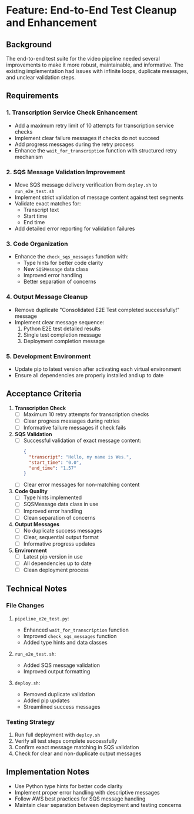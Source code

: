# Feature: End-to-End Test Cleanup and Enhancement

## Background
The end-to-end test suite for the video pipeline needed several improvements to make it more robust, maintainable, and informative. The existing implementation had issues with infinite loops, duplicate messages, and unclear validation steps.

## Requirements

### 1. Transcription Service Check Enhancement
- Add a maximum retry limit of 10 attempts for transcription service checks
- Implement clear failure messages if checks do not succeed
- Add progress messages during the retry process
- Enhance the `wait_for_transcription` function with structured retry mechanism

### 2. SQS Message Validation Improvement
- Move SQS message delivery verification from `deploy.sh` to `run_e2e_test.sh`
- Implement strict validation of message content against test segments
- Validate exact matches for:
  - Transcript text
  - Start time
  - End time
- Add detailed error reporting for validation failures

### 3. Code Organization
- Enhance the `check_sqs_messages` function with:
  - Type hints for better code clarity
  - New `SQSMessage` data class
  - Improved error handling
  - Better separation of concerns

### 4. Output Message Cleanup
- Remove duplicate "Consolidated E2E Test completed successfully!" message
- Implement clear message sequence:
  1. Python E2E test detailed results
  2. Single test completion message
  3. Deployment completion message

### 5. Development Environment
- Update pip to latest version after activating each virtual environment
- Ensure all dependencies are properly installed and up to date

## Acceptance Criteria

1. **Transcription Check**
   - [ ] Maximum 10 retry attempts for transcription checks
   - [ ] Clear progress messages during retries
   - [ ] Informative failure messages if check fails

2. **SQS Validation**
   - [ ] Successful validation of exact message content:
     ```json
     {
       "transcript": "Hello, my name is Wes.",
       "start_time": "0.0",
       "end_time": "1.57"
     }
     ```
   - [ ] Clear error messages for non-matching content

3. **Code Quality**
   - [ ] Type hints implemented
   - [ ] SQSMessage data class in use
   - [ ] Improved error handling
   - [ ] Clean separation of concerns

4. **Output Messages**
   - [ ] No duplicate success messages
   - [ ] Clear, sequential output format
   - [ ] Informative progress updates

5. **Environment**
   - [ ] Latest pip version in use
   - [ ] All dependencies up to date
   - [ ] Clean deployment process

## Technical Notes

### File Changes
1. `pipeline_e2e_test.py`:
   - Enhanced `wait_for_transcription` function
   - Improved `check_sqs_messages` function
   - Added type hints and data classes

2. `run_e2e_test.sh`:
   - Added SQS message validation
   - Improved output formatting

3. `deploy.sh`:
   - Removed duplicate validation
   - Added pip updates
   - Streamlined success messages

### Testing Strategy
1. Run full deployment with `deploy.sh`
2. Verify all test steps complete successfully
3. Confirm exact message matching in SQS validation
4. Check for clear and non-duplicate output messages

## Implementation Notes
- Use Python type hints for better code clarity
- Implement proper error handling with descriptive messages
- Follow AWS best practices for SQS message handling
- Maintain clear separation between deployment and testing concerns
